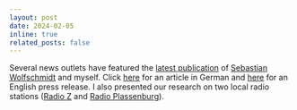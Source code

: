 ```yaml
---
layout: post
date: 2024-02-05
inline: true
related_posts: false
---
```


Several news outlets have featured the <a href="https://doi.org/10.1088/1361-6382/ad228a">latest publication</a> of <a href="https://www.linkedin.com/in/sebastian-wolfschmidt/">Sebastian Wolfschmidt</a> and myself. Click <a href="https://nachrichten.idw-online.de/2024/02/05/wissenschaftler-der-uni-bayreuth-nutzen-kuenstliche-intelligenz-in-der-astrophysik">here</a> for an article in German and <a href="https://www.uni-bayreuth.de/en/press-releases/ai-in-astrophysics">here</a> for an English press release. I also presented our research on two local radio stations (<a href="https://de.wikipedia.org/wiki/Radio_Z">Radio Z</a> and <a href="https://de.wikipedia.org/wiki/Radio_Plassenburg">Radio Plassenburg</a>).




